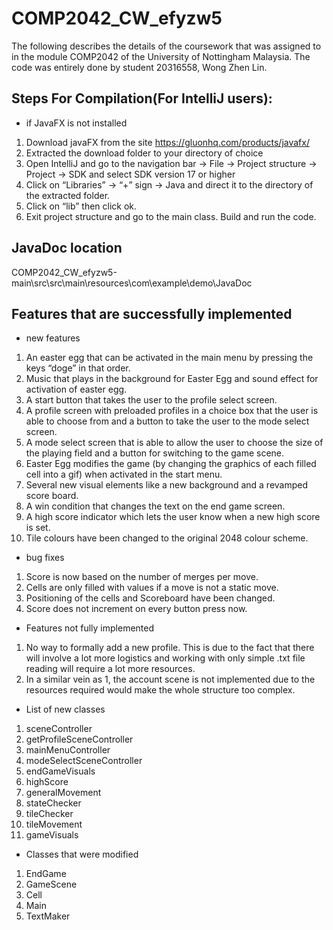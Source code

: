 # COMP2042_CW_efyzw5
The following describes the details of the coursework that was assigned to in the module COMP2042 of the University of Nottingham Malaysia. The code was entirely done by student 20316558, Wong Zhen Lin. 

## Steps For Compilation(For IntelliJ users):
- if JavaFX is not installed
1. Download javaFX from the site https://gluonhq.com/products/javafx/  
2. Extracted the download folder to your directory of choice
3. Open IntelliJ and go to the navigation bar -> File -> Project structure -> Project -> SDK and select SDK version 17 or higher
4. Click on “Libraries” -> “+” sign -> Java and direct it to the directory of the extracted folder.
5. Click on “lib” then click ok.
6. Exit project structure and go to the main class. Build and run the code.

## JavaDoc location
COMP2042_CW_efyzw5-main\src\src\main\resources\com\example\demo\JavaDoc

## Features that are successfully implemented
- new features
1. An easter egg that can be activated in the main menu by pressing the keys “doge” in that order.
2. Music that plays in the background for Easter Egg and sound effect for activation of easter egg.
3. A start button that takes the user to the profile select screen.
4. A profile screen with preloaded profiles in a choice box that the user is able to choose from and a button to take the user to the mode select screen.
5. A mode select screen that is able to allow the user to choose the size of the playing field and a button for switching to the game scene.
6. Easter Egg modifies the game (by changing the graphics of each filled cell into a gif) when activated in the start menu.
7. Several new visual elements like a new background and a revamped score board.
8. A win condition that changes the text on the end game screen.
9. A high score indicator which lets the user know when a new high score is set.
10. Tile colours have been changed to the original 2048 colour scheme.
- bug fixes
1. Score is now based on the number of merges per move.
2. Cells are only filled with values if a move is not a static move.
3. Positioning of the cells and Scoreboard have been changed.
4. Score does not increment on every button press now.
- Features not fully implemented
1. No way to formally add a new profile. This is due to the fact that there will involve a lot more logistics and working with only simple .txt file reading will require a lot more resources.
2. In a similar vein as 1, the account scene is not implemented due to the resources required would make the whole structure too complex.
- List of new classes
1. sceneController
2. getProfileSceneController
3. mainMenuController
4. modeSelectSceneController
5. endGameVisuals
6. highScore
7. generalMovement
8. stateChecker
9. tileChecker
10. tileMovement
11. gameVisuals
- Classes that were modified
1. EndGame
2. GameScene
3. Cell
4. Main
5. TextMaker


